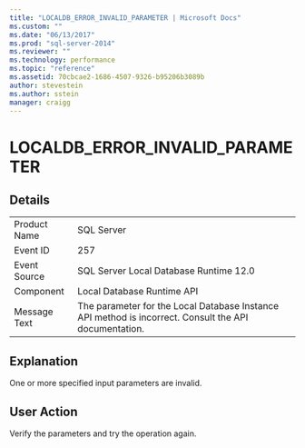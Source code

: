 ```yaml
---
title: "LOCALDB_ERROR_INVALID_PARAMETER | Microsoft Docs"
ms.custom: ""
ms.date: "06/13/2017"
ms.prod: "sql-server-2014"
ms.reviewer: ""
ms.technology: performance
ms.topic: "reference"
ms.assetid: 70cbcae2-1686-4507-9326-b95206b3089b
author: stevestein
ms.author: sstein
manager: craigg
---
```

# LOCALDB_ERROR_INVALID_PARAMETER
    
## Details  
  
|||  
|-|-|  
|Product Name|SQL Server|  
|Event ID|257|  
|Event Source|SQL Server Local Database Runtime 12.0|  
|Component|Local Database Runtime API|  
|Message Text|The parameter for the Local Database Instance API method is incorrect. Consult the API documentation.|  
  
## Explanation  
 One or more specified input parameters are invalid.  
  
## User Action  
 Verify the parameters and try the operation again.  
  
  
